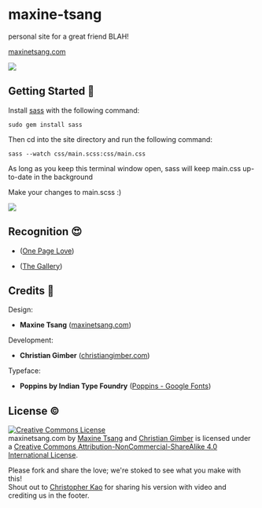 # maxine-tsang
personal site for a great friend BLAH!

[maxinetsang.com](http://maxinetsang.com/)

![](img/demo.gif)

## Getting Started :memo:

Install [sass](http://sass-lang.com/) with the following command: 
```
sudo gem install sass
```
Then cd into the site directory and run the following command:
```
sass --watch css/main.scss:css/main.css
```
As long as you keep this terminal window open, sass will keep main.css up-to-date in the background

Make your changes to main.scss :)

![](img/pingu.gif)

## Recognition :heart_eyes:

- ([One Page Love](https://onepagelove.com/maxine-tsang))

- ([The Gallery](http://thegallery.io/))

## Credits :clap:

Design:
- **Maxine Tsang** ([maxinetsang.com](http://maxinetsang.com/))

Development:
- **Christian Gimber** ([christiangimber.com](http://christiangimber.com/))

Typeface:
- **Poppins by Indian Type Foundry** ([Poppins - Google Fonts](https://fonts.google.com/specimen/Poppins))

## License :copyright:

[![Creative Commons License](https://i.creativecommons.org/l/by-nc-sa/4.0/88x31.png)](http://creativecommons.org/licenses/by-nc-sa/4.0/)
<br>maxinetsang.com by [Maxine Tsang](http://maxinetsang.com/) and [Christian Gimber](http://christiangimber.com/) is licensed under a [Creative Commons Attribution-NonCommercial-ShareAlike 4.0 International License](http://creativecommons.org/licenses/by-nc-sa/4.0/).

Please fork and share the love; we're stoked to see what you make with this!
<br>Shout out to [Christopher Kao](http://christopherkao.me/) for sharing his version with video and crediting us in the footer.
